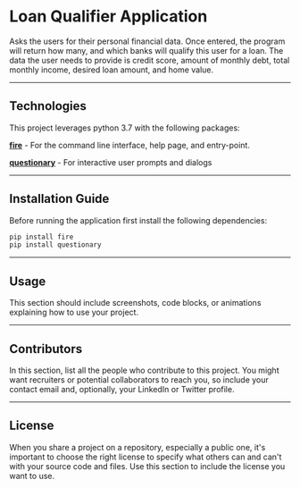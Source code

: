 # Loan Qualifier Application

Asks the users for their personal financial data. Once entered, the program will return how many, and which banks will qualify this user for a loan. The data the user needs to provide is credit score, amount of monthly debt, total monthly income, desired loan amount, and home value. 

---

## Technologies

This project leverages python 3.7 with the following packages:

**[fire](https://github.com/google/python-fire)** - For the command line interface, help page, and entry-point.

**[questionary](https://github.com/tmbo/questionary)** - For interactive user prompts and dialogs

---

## Installation Guide

Before running the application first install the following dependencies:

```python
pip install fire
pip install questionary
```

---

## Usage

This section should include screenshots, code blocks, or animations explaining how to use your project.

---

## Contributors

In this section, list all the people who contribute to this project. You might want recruiters or potential collaborators to reach you, so include your contact email and, optionally, your LinkedIn or Twitter profile.

---

## License

When you share a project on a repository, especially a public one, it's important to choose the right license to specify what others can and can't with your source code and files. Use this section to include the license you want to use.
